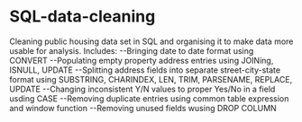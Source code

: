 # SQL-data-cleaning

Cleaning public housing data set in SQL and organising it to make data more usable for analysis.
Includes:
--Bringing date to date format using CONVERT
--Populating empty property address entries using JOINing, ISNULL, UPDATE
--Splitting address fields into separate street-city-state format using SUBSTRING, CHARINDEX, LEN, TRIM, PARSENAME, REPLACE, UPDATE
--Changing inconsistent Y/N values to proper Yes/No in a field usding CASE
--Removing duplicate entries using common table expression and window function
--Removing unused fields wusing DROP COLUMN
